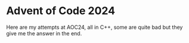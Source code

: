 # Advent of Code 2024
Here are my attempts at AOC24, all in C++, some are quite bad but they give me the answer in the end.
